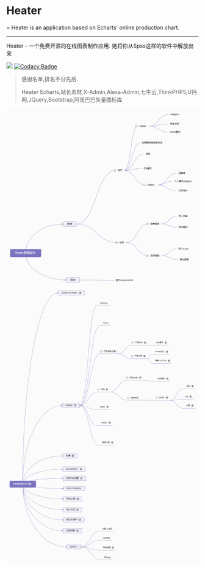 #  Heater  #

= Heater is an application based on Echarts' online production chart.

----------



Heater - 一个免费开源的在线图表制作应用. 她将你从Spss这样的软件中解放出来

<a href="https://travis-ci.org/FerreWagner/Heater"><img src="https://travis-ci.org/FerreWagner/Heater.svg?branch=master"></a>
[![Codacy Badge](https://api.codacy.com/project/badge/Grade/9f434542d91c4af19f20a24b9053d347)](https://app.codacy.com/app/18408229270/Heater?utm_source=github.com&utm_medium=referral&utm_content=FerreWagner/Heater&utm_campaign=Badge_Grade_Settings)




>感谢名单,排名不分先后.
>
>Heater
Echarts,站长素材,X-Admin,Alexa-Admin,七牛云,ThinkPHP5,U钙网,JQuery,Bootstrap,阿里巴巴矢量图标库

![Heater主体逻辑设计](public/static/Heater_logic.png)
![Heater设计方案](public/static/Heater_desgin.png)
